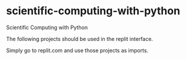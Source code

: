 # scientific-computing-with-python
Scientific Computing with Python

The following projects should be used in the replit interface. 

Simply go to replit.com and use those projects as imports.
